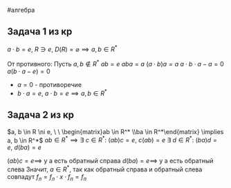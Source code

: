 #алгебра 
## Задача 1 из кр
$a \cdot b = e, \ R \ni e, \ D(R) = \varnothing \implies a, b \in R^*$

От противного:
Пусть $a, b \notin R^*$
$ab = e$
$a b a = a$
$(a \cdot b)a = a$
$a \cdot b \cdot a - a = 0$
$a(b \cdot a - e) = 0$
- $a = 0$ - противоречие
- $b \cdot a = e, \ a \cdot b = e \implies a, b \in R^*$

## Задача 2 из кр
$a, b \in R \ni e, \ \ \begin{matrix}ab \in R^* \\ba \in R^*\end{matrix} \implies a, b \in R^*$
$ab \in R^* \implies \exists \ c \in R^*: \ (ab)c = e, \ c(ab) = e$
$\exists \ d \in R^*: \ (ba)d = e, \ d(ba) = e$

$(ab)c = e \implies$ у a есть обратный справа
$d(ba) = e \implies$ у a есть обратный слева
Значит, $a \in R^*$, так как обратный справа и обратный слева совпадут
$f_{л} = f_{л} \cdot x \cdot f_{п} = f_{п}$